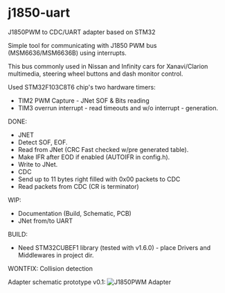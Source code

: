 # j1850-uart
J1850PWM to CDC/UART adapter based on STM32

Simple tool for communicating with J1850 PWM bus (MSM6636/MSM6636B) using interrupts.

This bus commonly used in Nissan and Infinity cars for Xanavi/Clarion multimedia, steering wheel buttons and dash monitor control.

Used STM32F103C8T6 chip's two hardware timers:
* TIM2 PWM Capture - JNet SOF & Bits reading
* TIM3 overrun interrupt - read timeouts and w/o interrupt - generation.

DONE:
* JNET
 * Detect SOF, EOF.
 * Read from JNet (CRC Fast checked w/pre generated table).
 * Make IFR after EOD if enabled (AUTOIFR in config.h).
 * Write to JNet.
* CDC
 * Send up to 11 bytes right filled with 0x00 packets to CDC
 * Read packets from CDC (CR is terminator)

WIP: 
 * Documentation (Build, Schematic, PCB)
 * JNet from/to UART

BUILD:
 * Need STM32CUBEF1 library (tested with v1.6.0) - place Drivers and Middlewares in project dir.
 

WONTFIX:
 Collision detection
 
Adapter schematic prototype v0.1:
![J1850PWM Adapter](https://github.com/hunternsk/j1850-uart/blob/master/Doc/sch-1.png "J1850PWM Adapter Prototype v0.1")
